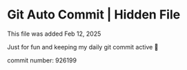 # Git Auto Commit | Hidden File

This file was added Feb 12, 2025

Just for fun and keeping my daily git commit active 🤪

commit number: 926199
